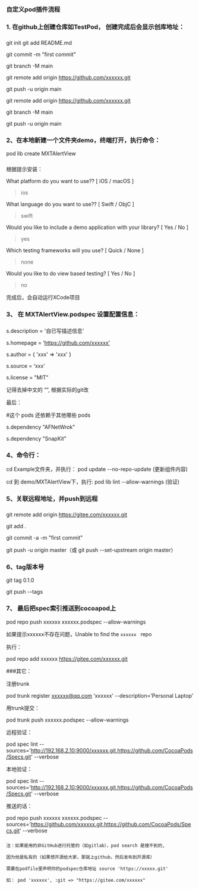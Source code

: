 
### 自定义pod插件流程

### 1. 在github上创建仓库如TestPod， 创建完成后会显示创库地址：
###


git init
git add README.md

git commit -m "first commit"

git branch -M main

git remote add origin https://github.com/xxxxxx.git

git push -u origin main



git remote add origin https://github.com/xxxxxx.git

git branch -M main

git push -u origin main

###


### 2、在本地新建一个文件夹demo，终端打开，执行命令：

pod lib create MXTAlertView

###

根据提示安装：

What platform do you want to use?? [ iOS / macOS ]

> ios

What language do you want to use?? [ Swift / ObjC ]

> swift


Would you like to include a demo application with your library? [ Yes / No ]

> yes


Which testing frameworks will you use? [ Quick / None ]

> none

Would you like to do view based testing? [ Yes / No ]

> no

完成后，会自动运行XCode项目

###


### 3、 在 MXTAlertView.podspec 设置配置信息： 

###
s.description = '自已写描述信息'

s.homepage = ‘https://github.com/xxxxxx’

s.author = { 'xxx' => 'xxx' }

s.source = ‘xxx’

s.license = "MIT"

记得去掉中文的 “”, 根据实际的git改 

最后：

#这个 pods 还依赖于其他哪些 pods

s.dependency "AFNetWrok"

s.dependency "SnapKit"

###


### 4、命令行： 

cd Example文件夹，并执行： pod update --no-repo-update  (更新组件内容)


cd 到 demo/MXTAlertView下，执行: pod lib lint --allow-warnings  (验证)


### 5、关联远程地址，并push到远程

###
git remote add origin https://gitee.com/xxxxxx.git

git add .

git commit -a -m "first commit"

git push -u origin master（或 git push --set-upstream origin master）

###

### 6、tag版本号

git tag 0.1.0

git push --tags



### 7、 最后把spec索引推送到cocoapod上

pod repo push xxxxxx xxxxxx.podspec --allow-warnings


如果提示xxxxxx不存在问题，Unable to find the `xxxxxx ` repo


执行：

 pod repo add xxxxxx https://gitee.com/xxxxxx.git


###其它：

注册trunk

pod trunk register xxxxxx@qq.com ‘xxxxxx‘ --description='Personal Laptop'

用trunk提交：

pod trunk push xxxxxx.podspec --allow-warnings

远程验证：

 pod spec lint --sources='http://192.168.2.10:9000/xxxxxx.git,https://github.com/CocoaPods/Specs.git' --verbose  
 
本地验证：

pod spec lint --sources='http://192.168.2.10:9000/xxxxxx.git,https://github.com/CocoaPods/Specs.git' --verbose  


推送的话：

pod repo push xxxxxx xxxxxx.podspec --sources='https://github.com/xxxxxx.git,https://github.com/CocoaPods/Specs.git' --verbose

 

###
    注：如果是用的非GitHub进行托管的（如gitlab），pod search 是搜不到的,

	因为他是私有的（如果想开源给大家，那就上github，然后发布到开源库）

	需要在podfile里声明你的podspec仓库地址 source 'https://xxxxx.git' 

	如： pod 'xxxxxx', :git => "https://gitee.com/xxxxxx"

###
